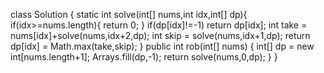 class Solution {
    static int solve(int[] nums,int idx,int[] dp){
        if(idx>=nums.length){
            return 0;
        }
        if(dp[idx]!=-1) return dp[idx];
        int take = nums[idx]+solve(nums,idx+2,dp);
        int skip = solve(nums,idx+1,dp);
        return dp[idx] = Math.max(take,skip);
    }
    public int rob(int[] nums) {
        int[] dp = new int[nums.length+1];
        Arrays.fill(dp,-1);
        return solve(nums,0,dp);
    }
}